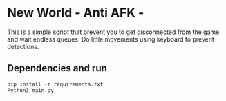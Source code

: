 # New World - Anti AFK -
This is a simple script that prevent you to get disconnected from the game and wait endless queues.
Do little movements using keyboard to prevent detections.


## Dependencies and run
```
pip install -r requirements.txt
Python3 main.py
```
